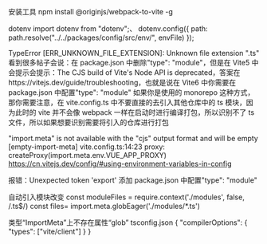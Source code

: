 安装工具
npm install @originjs/webpack-to-vite -g

dotenv
import dotenv from "dotenv";、
dotenv.config({
path: path.resolve("../../packages/config/src/env/", envFile)
});

TypeError [ERR_UNKNOWN_FILE_EXTENSION]: Unknown file extension ".ts"
看到很多帖子会说：在 package.json 中删除"type": "module"，但是在 Vite5 中会提示会提示：The CJS build of Vite's Node API is deprecated，答案在https://vitejs.dev/guide/troubleshooting，也就是说在 Vite6 中你需要在 package.json 中配置"type": "module"
如果你是使用的 monorepo 这种方式，那你需要注意，在 vite.config.ts 中不要直接的去引入其他仓库中的 ts 模块，因为此时的 vite 并不会像 webpack 一样在启动时进行编译打包，所以识别不了 ts 文件，所以如果想要识别需要将引入的仓库进行打包

"import.meta" is not available with the "cjs" output format and will be empty [empty-import-meta]
vite.config.ts:14:23
proxy: createProxy(import.meta.env.VUE_APP_PROXY)
https://cn.vitejs.dev/config/#using-environment-variables-in-config

报错：Unexpected token 'export'
添加 package.json 中配置"type": "module"

自动引入模块改变
const moduleFiles = require.context('./modules', false, /\.ts$/)
const files= import.meta.globEager('./modules/\*.ts')

类型“ImportMeta”上不存在属性“glob”
tsconfig.json
{
"compilerOptions": {
"types": ["vite/client"]
}
}
